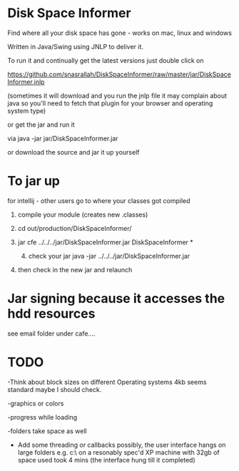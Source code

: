 Disk Space Informer
================

Find where all your disk space has gone - works on mac, linux and windows 

Written in Java/Swing using JNLP to deliver it. 

To run it and continually get the latest versions
just double click on 

https://github.com/snasrallah/DiskSpaceInformer/raw/master/jar/DiskSpaceInformer.jnlp

(sometimes it will download and you run the jnlp file it may complain about java so you'll need to fetch that
plugin for your browser and operating system type)

or get the jar and run it

via
java -jar jar/DiskSpaceInformer.jar

or download the source and jar it up yourself

To jar up
=========
for intellij - other users go to where your classes got compiled

1. compile your module (creates new .classes)

2. cd out/production/DiskSpaceInformer/

3. jar cfe ../../../jar/DiskSpaceInformer.jar DiskSpaceInformer *

    4. check your jar java -jar ../../../jar/DiskSpaceInformer.jar

5. then check in the new jar and relaunch


Jar signing because it accesses the hdd resources
=================================================

see email folder under cafe....

TODO
====
-Think about block sizes on different Operating systems 4kb seems standard maybe I should check.

-graphics or colors

-progress while loading 

-folders take space as well 

- Add some threading or callbacks possibly, the user interface hangs on large folders 
e.g. c:\ on a resonably spec'd XP machine with 32gb of space used took 4 mins (the interface hung till it completed)

